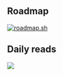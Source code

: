 ## Roadmap
[![roadmap.sh](https://roadmap.sh/card/wide/66e8e8a9f34c8868ecbe2262?variant=dark)](https://roadmap.sh/u/arunkumar91)

## Daily reads
[![](https://api.daily.dev/devcards/v2/djmW1dmTEz53kltWRCWvx.png?type=default&r=scl)](https://app.daily.dev/arunkumar91)
